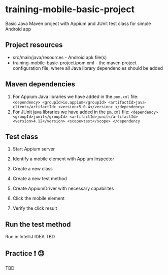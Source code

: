 # training-mobile-basic-project
Basic Java Maven project with Appium and JUnit test class for simple Android app 

## Project resources
* src/main/java/resources - Android apk file(s)
* training-mobile-basic-project/pom.xml - the maven project configuration file, where all Java 
library dependencies should be added

## Maven dependencies

1. For Appium Java libraries we have added in the `pom.xml` file: 
   `<dependency>
       <groupId>io.appium</groupId>
       <artifactId>java-client</artifactId>
       <version>5.0.4</version>
   </dependency>`
2. For JUnit java libraries we have added in the `pm.xml` file:
    `<dependency>
       <groupId>junit</groupId>
       <artifactId>junit</artifactId>
       <version>4.12</version>
       <scope>test</scope>
   </dependency`

## Test class

1. Start Appium server
2. Identify a mobile element with Appium Inspector 

3. Create a new class
4. Create a new test method
5. Create AppiumDriver with necessary capabilites
6. Click the mobile element
7. Verify the click result

## Run the test method
Run in IntelliJ IDEA
TBD

## Practice :exclamation: :sweat:
TBD

